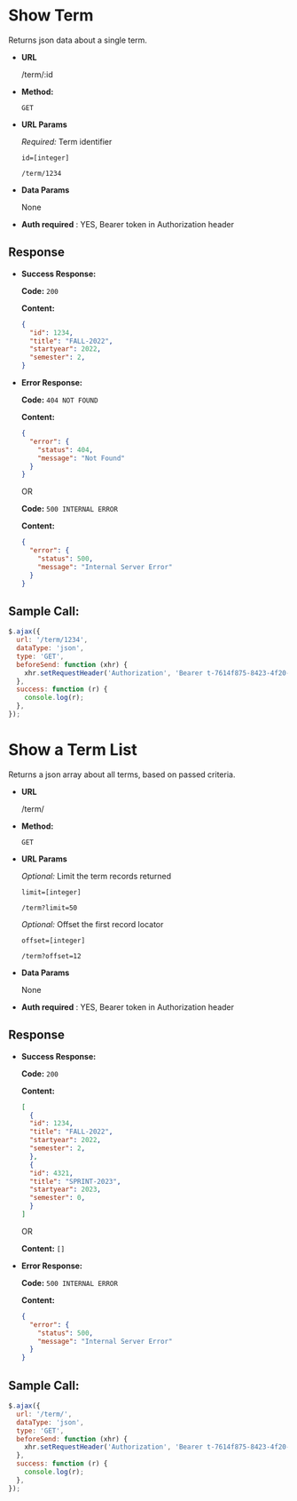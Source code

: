 # Show Term

Returns json data about a single term.

- **URL**

  /term/:id

- **Method:**

  `GET`

- **URL Params**

  _Required:_ Term identifier

  `id=[integer]`

  `/term/1234`

- **Data Params**

  None

- **Auth required** : YES, Bearer token in Authorization header

## Response

- **Success Response:**

  **Code:** `200`

  **Content:**

  ```json
  {
    "id": 1234,
    "title": "FALL-2022",
    "startyear": 2022,
    "semester": 2,
  }
  ```

- **Error Response:**

  **Code:** `404 NOT FOUND`

  **Content:**

  ```json
  {
    "error": {
      "status": 404,
      "message": "Not Found"
    }
  }
  ```

  OR

  **Code:** `500 INTERNAL ERROR`

  **Content:**

  ```json
  {
    "error": {
      "status": 500,
      "message": "Internal Server Error"
    }
  }
  ```

## Sample Call:

```javascript
$.ajax({
  url: '/term/1234',
  dataType: 'json',
  type: 'GET',
  beforeSend: function (xhr) {
    xhr.setRequestHeader('Authorization', 'Bearer t-7614f875-8423-4f20-a674-d7cf3096290e');
  },
  success: function (r) {
    console.log(r);
  },
});
```

# Show a Term List

Returns a json array about all terms, based on passed criteria.

- **URL**

  /term/

- **Method:**

  `GET`

- **URL Params**

  _Optional:_ Limit the term records returned

  `limit=[integer]`

  `/term?limit=50`

  _Optional:_ Offset the first record locator

  `offset=[integer]`

  `/term?offset=12`

- **Data Params**

  None

- **Auth required** : YES, Bearer token in Authorization header

## Response

- **Success Response:**

  **Code:** `200`

  **Content:**

  ```json
  [
    {
    "id": 1234,
    "title": "FALL-2022",
    "startyear": 2022,
    "semester": 2,
    },
    {
    "id": 4321,
    "title": "SPRINT-2023",
    "startyear": 2023,
    "semester": 0,
    }
  ]
  ```

  OR

  **Content:** `[]`

- **Error Response:**

  **Code:** `500 INTERNAL ERROR`

  **Content:**

  ```json
  {
    "error": {
      "status": 500,
      "message": "Internal Server Error"
    }
  }
  ```

## Sample Call:

```javascript
$.ajax({
  url: '/term/',
  dataType: 'json',
  type: 'GET',
  beforeSend: function (xhr) {
    xhr.setRequestHeader('Authorization', 'Bearer t-7614f875-8423-4f20-a674-d7cf3096290e');
  },
  success: function (r) {
    console.log(r);
  },
});
```
